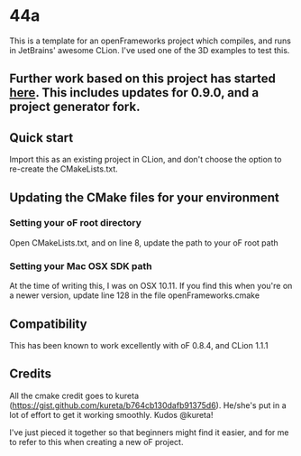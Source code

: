 # 44a

This is a template for an openFrameworks project which compiles, and runs in JetBrains' awesome CLion. I've used one of the 3D examples to test this.

## Further work based on this project has started [here](https://forum.openframeworks.cc/t/are-there-any-plan-for-supporting-clion/17188/). This includes updates for 0.9.0, and a project generator fork.

## Quick start
Import this as an existing project in CLion, and don't choose the option to re-create the CMakeLists.txt.

## Updating the CMake files for your environment
### Setting your oF root directory
Open CMakeLists.txt, and on line 8, update the path to your oF root path

### Setting your Mac OSX SDK path
At the time of writing this, I was on OSX 10.11. If you find this when you're on a newer version, update line 128 in the file openFrameworks.cmake

## Compatibility
This has been known to work excellently with oF 0.8.4, and CLion 1.1.1

## Credits
All the cmake credit goes to kureta (https://gist.github.com/kureta/b764cb130dafb91375d6). He/she's put in a lot of effort to get it working smoothly. Kudos @kureta!

I've just pieced it together so that beginners might find it easier, and for me to refer to this when creating a new oF project.
